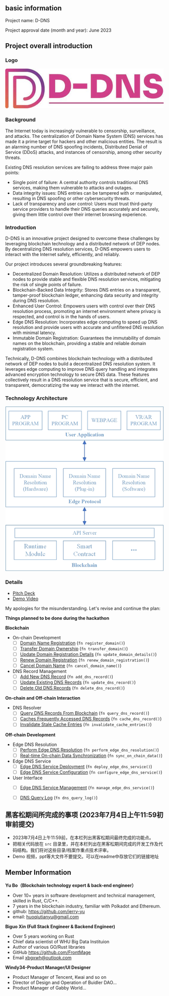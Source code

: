 ## basic information

Project name: D-DNS  

Project approval date (month and year): June 2023

## Project overall introduction
### Logo
![D-DNS-Logo.jpeg](./D-DNS-Logo.jpeg)

### Background
The Internet today is increasingly vulnerable to censorship, surveillance, and attacks. The centralization of Domain Name System (DNS) services has made it a prime target for hackers and other malicious entities. The result is an alarming number of DNS spoofing incidents, Distributed Denial of Service (DDoS) attacks, and instances of censorship, among other security threats. 

Existing DNS resolution services are failing to address three major pain points: 

- Single point of failure: A central authority controls traditional DNS services, making them vulnerable to attacks and outages.
- Data integrity issues: DNS entries can be tampered with or manipulated, resulting in DNS spoofing or other cybersecurity threats. 
- Lack of transparency and user control: Users must trust third-party service providers to handle their DNS queries accurately and securely, giving them little control over their internet browsing experience. 

### Introduction
D-DNS is an innovative project designed to overcome these challenges by leveraging blockchain technology and a distributed network of DEP nodes. By decentralizing DNS resolution services, D-DNS empowers users to interact with the Internet safely, efficiently, and reliably. 

Our project introduces several groundbreaking features: 

- Decentralized Domain Resolution: Utilizes a distributed network of DEP nodes to provide stable and flexible DNS resolution services, mitigating the risk of single points of failure.
- Blockchain-Backed Data Integrity: Stores DNS entries on a transparent, tamper-proof blockchain ledger, enhancing data security and integrity during DNS resolution.
- Enhanced User Control: Empowers users with control over their DNS resolution process, promoting an internet environment where privacy is respected, and control is in the hands of users.
- Edge DNS Resolution: Incorporates edge computing to speed up DNS resolution and provide users with accurate and unfiltered DNS resolution with minimal latency.
- Immutable Domain Registration: Guarantees the immutability of domain names on the blockchain, providing a stable and reliable domain registration system.

Technically, D-DNS combines blockchain technology with a distributed network of DEP nodes to build a decentralized DNS resolution system. It leverages edge computing to improve DNS query handling and integrates advanced encryption technology to secure DNS data. These features collectively result in a DNS resolution service that is secure, efficient, and transparent, democratizing the way we interact with the internet.

### Technology Architecture
![D-DNS](./AegisResolve.jpg)
### Details
- [Pitch Deck](https://drive.google.com)
- [Demo Video](https://drive.google.com)

My apologies for the misunderstanding. Let's revise and continue the plan:

**Things planned to be done during the hackathon**

**Blockchain**

- On-chain Development
   - [ ] [Domain Name Registration](https://github.com/AegisResolve/hackathon-2023-summer/blob/main/teams/AegisResolve/src/aegisresolve-node/pallets/dns/src/lib.rs#L319) (`fn register_domain()`)
   - [ ] [Transfer Domain Ownership](https://github.com/AegisResolve/hackathon-2023-summer/blob/main/teams/AegisResolve/src/aegisresolve-node/pallets/dns/src/lib.rs#L343) (`fn transfer_domain()`)
   - [ ] [Update Domain Registration Details](https://github.com/AegisResolve/hackathon-2023-summer/blob/main/teams/AegisResolve/src/aegisresolve-node/pallets/dns/src/lib.rs#L376) (`fn update_domain_details()`)
   - [ ] [Renew Domain Registration](https://github.com/AegisResolve/hackathon-2023-summer/blob/main/teams/AegisResolve/src/aegisresolve-node/pallets/dns/src/lib.rs#L406) (`fn renew_domain_registration()`)
   - [ ] [Cancel Domain Name](https://github.com/AegisResolve/hackathon-2023-summer/blob/main/teams/AegisResolve/src/aegisresolve-node/pallets/dns/src/lib.rs#L429) (`fn cancel_domain_name()`)

- DNS Record Management
   - [ ] [Add New DNS Record](https://github.com/AegisResolve/hackathon-2023-summer/blob/main/teams/AegisResolve/src/aegisresolve-node/pallets/dns/src/lib.rs#L450) (`fn add_dns_record()`)
   - [ ] [Update Existing DNS Records](https://github.com/AegisResolve/hackathon-2023-summer/blob/main/teams/AegisResolve/src/aegisresolve-node/pallets/dns/src/lib.rs#L475) (`fn update_dns_record()`)
   - [ ] [Delete Old DNS Records](https://github.com/AegisResolve/hackathon-2023-summer/blob/main/teams/AegisResolve/src/aegisresolve-node/pallets/dns/src/lib.rs#L500) (`fn delete_dns_record()`)

**On-chain and Off-chain Interaction**

- DNS Resolver
   - [ ] [Query DNS Records From Blockchain](https://github.com/AegisResolve/hackathon-2023-summer/blob/main/teams/AegisResolve/src/aegisresolve-node/pallets/dns/src/lib.rs#L525) (`fn query_dns_record()`)
   - [ ] [Caches Frequently Accessed DNS Records](https://github.com/AegisResolve/hackathon-2023-summer/blob/main/teams/AegisResolve/src/aegisresolve-node/pallets/dns/src/lib.rs#L550) (`fn cache_dns_record()`)
   - [ ] [Invalidate Stale Cache Entries](https://github.com/AegisResolve/hackathon-2023-summer/blob/main/teams/AegisResolve/src/aegisresolve-node/pallets/dns/src/lib.rs#L575) (`fn invalidate_cache_entries()`)

**Off-chain Development**

- Edge DNS Resolution
   - [ ] [Perform Edge DNS Resolution](https://github.com/AegisResolve/hackathon-2023-summer/blob/main/teams/AegisResolve/src/aegisresolve-node/pallets/dns/src/lib.rs#L600) (`fn perform_edge_dns_resolution()`)
   - [ ] [Real-time On-chain Data Synchronization](https://github.com/AegisResolve/hackathon-2023-summer/blob/main/teams/AegisResolve/src/aegisresolve-node/pallets/dns/src/lib.rs#L625) (`fn sync_on_chain_data()`)

- Edge DNS Service
   - [ ] [Edge DNS Service Deployment](https://github.com/AegisResolve/hackathon-2023-summer/blob/main/teams/AegisResolve/src/aegisresolve-node/pallets/dns/src/lib.rs#L650) (`fn deploy_edge_dns_service()`)
   - [ ] [Edge DNS Service Configuration](https://github.com/AegisResolve/hackathon-2023-summer/blob/main/teams/AegisResolve/src/aegisresolve-node/pallets/dns/src/lib.rs#L675) (`fn configure_edge_dns_service()`)

- User Interface
   - [ ] [Edge DNS Service Management](https://github.com/AegisResolve/hackathon-2023-summer/blob/main/teams/AegisResolve/src/aegisresolve-node/pallets/dns/src/lib.rs#L700) (`fn manage_edge_dns_service()`)
   - [ ] [DNS Query Log](https://github.com/AegisResolve/hackathon-2023-summer/blob/main/teams/AegisResolve/src/aegisresolve-node/pallets/dns/src/lib.rs#L725) (`fn dns_query_log()`)


## 黑客松期间所完成的事项 (2023年7月4日上午11:59初审前提交)

- 2023年7月4日上午11:59前，在本栏列出黑客松期间最终完成的功能点。
- 把相关代码放在 `src` 目录里，并在本栏列出在黑客松期间完成的开发工作及代码结构。我们将对这些目录/档案作重点技术评审。
- Demo 视频，ppt等大文件不要提交。可以在readme中存放它们的链接地址

## Member Information

**Yu Bo（Blockchain technology expert & back-end engineer）**  
- Over 10+ years in software development and technical management, skilled in Rust, C/C++.
- 7 years in the blockchain industry, familiar with Polkadot and Ethereum.
- github: https://github.com/jerry-yu
- email: huoqiutianyu@gmail.com

**Biguo Xin (Full Stack Engineer & Backend Engineer)**  
- Over 5 years working on Rust
- Chief data scientist of WHU Big Data Instituion
- Author of various GO/Rust libraries
- GitHub https://github.com/FrontMage
- Email xbgxwh@outlook.com

**Windy34-Product Manager/UI Designer**
- Product Manager of Tencent, Kwai and so on
- Director of Design and Operation of Buidler DAO…
- Product Manager of Gabby World…
